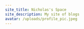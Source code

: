 ```yaml
---
site_title: Nicholas's Space
site_description: My site of blogs
avatar: /uploads/profile_pic.jpeg
---
```

